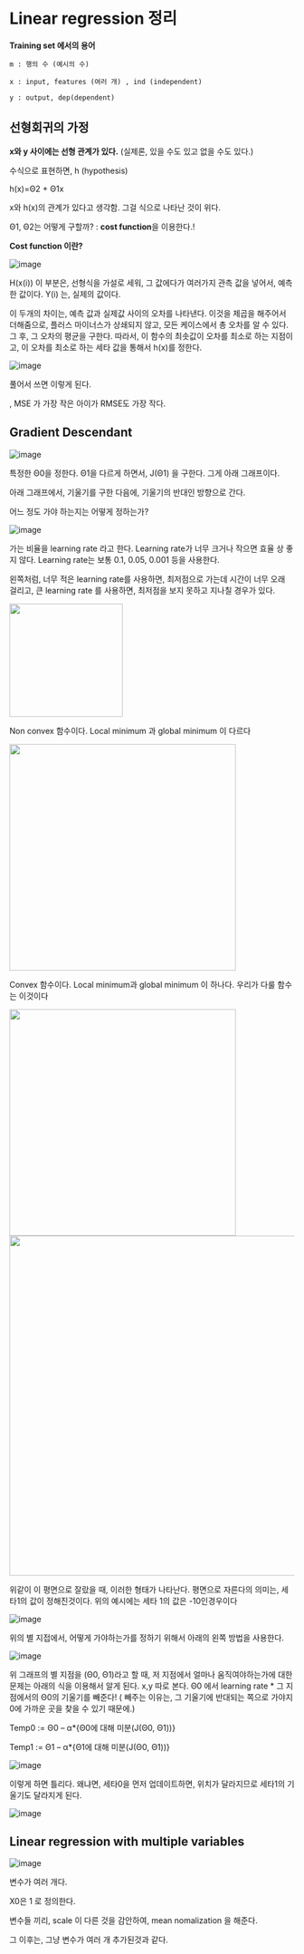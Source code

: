 # **Linear regression** **정리**

**Training set 에서의 용어**

```
m : 행의 수 (예시의 수)

x : input, features (여러 개) , ind (independent)

y : output, dep(dependent)
```

## **선형회귀의 가정**

**x와 y 사이에는 선형 관계가 있다.** (실제론, 있을 수도 있고 없을 수도 있다.) 

수식으로 표현하면, h (hypothesis)

h(x)=Θ2 + Θ1x

x와 h(x)의 관계가 있다고 생각함. 그걸 식으로 나타난 것이 위다. 

Θ1, Θ2는 어떻게 구할까? : **cost function**을 이용한다.!

**Cost function 이란?**

![image](https://user-images.githubusercontent.com/37058233/102959860-ffa35c00-4523-11eb-84c0-ecdfa86be15f.png)

H(x(i)) 이 부분은, 선형식을 가설로 세워, 그 값에다가 여러가지 관측 값을 넣어서, 예측한 값이다. Y(i) 는, 실제의 값이다.

이 두개의 차이는, 예측 값과 실제값 사이의 오차를 나타낸다. 이것을 제곱을 해주어서 더해줌으로, 플러스 마이너스가 상쇄되지 않고, 모든 케이스에서 총 오차를 알 수 있다. 그 후, 그 오차의 평균을 구한다. 따라서, 이 함수의 최솟값이 오차를 최소로 하는 지점이고, 이 오차를 최소로 하는 세타 값을 통해서 h(x)를 정한다. 

![image](https://user-images.githubusercontent.com/37058233/102959880-12b62c00-4524-11eb-8154-2a147c9bae9b.png)

풀어서 쓰면 이렇게 된다. 

, MSE 가 가장 작은 아이가 RMSE도 가장 작다. 

 

## **Gradient Descendant**

![image](https://user-images.githubusercontent.com/37058233/102959907-22ce0b80-4524-11eb-88c3-d16719da94e2.png)

특정한 Θ0을 정한다. Θ1을 다르게 하면서, J(Θ1) 을 구한다. 그게 아래 그래프이다. 

아래 그래프에서, 기울기를 구한 다음에, 기울기의 반대인 방향으로 간다. 

어느 정도 가야 하는지는 어떻게 정하는가?

![image](https://user-images.githubusercontent.com/37058233/102959971-3aa58f80-4524-11eb-8c72-085daf3f6ba4.png)

가는 비율을 learning rate 라고 한다. Learning rate가 너무 크거나 작으면 효율 상 좋지 않다. Learning rate는 보통 0.1, 0.05, 0.001 등을 사용한다. 

왼쪽처럼, 너무 적은 learning rate를 사용하면, 최저점으로 가는데 시간이 너무 오래 걸리고, 큰 learning rate 를 사용하면, 최저점을 보지 못하고 지나칠 경우가 있다. 

<img src ="https://user-images.githubusercontent.com/37058233/102960074-80625800-4524-11eb-8aae-967cdf463d73.png" width = 200px>

Non convex 함수이다. Local minimum 과 global minimum 이 다르다



<img src = "https://user-images.githubusercontent.com/37058233/102960219-cb7c6b00-4524-11eb-972c-c0450ab3eab6.png" width = 400px>

Convex 함수이다. Local minimum과 global minimum 이 하나다. 우리가 다룰 함수는 이것이다

<img src ="https://user-images.githubusercontent.com/37058233/102960316-0a122580-4525-11eb-96fd-221a5ad44da5.png" width = 400px>

<img src="https://user-images.githubusercontent.com/37058233/102960791-0fbc3b00-4526-11eb-9f1b-fbf7dcd386ff.png" width = 600px>

위같이 이 평면으로 잘랐을 때, 이러한 형태가 나타난다. 평면으로 자른다의 의미는, 세타1의 값이 정해진것이다. 위의 예시에는 세타 1의 값은 -10인경우이다



![image](https://user-images.githubusercontent.com/37058233/102960866-3f6b4300-4526-11eb-9628-0344da451003.png)

위의 별 지접에서, 어떻게 가야하는가를 정하기 위해서 아래의 왼쪽 방법을 사용한다.

![image](https://user-images.githubusercontent.com/37058233/102960917-645fb600-4526-11eb-856c-c9c1d9a09b6e.png)

위 그래프의 별 지점을 (Θ0, Θ1)라고 할 때, 저 지점에서 얼마나 움직여야하는가에 대한 문제는 아래의 식을 이용해서 알게 된다. x,y 따로 본다. Θ0 에서 learning rate * 그 지점에서의 Θ0의 기울기를 빼준다! ( 빼주는 이유는, 그 기울기에 반대되는 쪽으로 가야지 0에 가까운 곳을 찾을 수 있기 때문에.)

Temp0 := Θ0 – α*{Θ0에 대해 미분(J(Θ0, Θ1))}

Temp1 := Θ1 – α*{Θ1에 대해 미분(J(Θ0, Θ1))}

![image](https://user-images.githubusercontent.com/37058233/102962073-6414ea00-4529-11eb-97ed-06fa69075eec.png)

이렇게 하면 틀리다. 왜냐면, 세타0을 먼저 업데이트하면, 위치가 달라지므로 세타1의 기울기도 달라지게 된다.

![image](https://user-images.githubusercontent.com/37058233/102962151-81e24f00-4529-11eb-8da3-bc747dc6c725.png)

## **Linear regression with multiple variables**

![image](https://user-images.githubusercontent.com/37058233/102962190-9f171d80-4529-11eb-9c73-1538a592910c.png)

변수가 여러 개다.

X0은 1 로 정의한다. 

변수들 끼리, scale 이 다른 것을 감안하여, mean nomalization 을 해준다. 

그 이후는, 그냥 변수가 여러 개 추가된것과 같다.